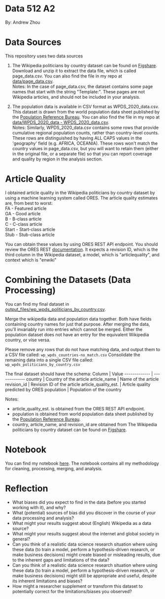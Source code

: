 # Data 512 A2
By: Andrew Zhou

# Data Sources
This repository uses two data sources

1) The Wikipedia politicians by country dataset can be found on [Figshare](https://figshare.com/articles/dataset/Untitled_Item/5513449). Download and unzip it to extract the data file, which is called page_data.csv. You can also find the file in my repo at [data/page_data.csv](https://github.com/azhou5211/data-512-a2/blob/main/data/page_data.csv).  
Notes:
In the case of page_data.csv, the dataset contains some page names that start with the string "Template:". These pages are not Wikipedia articles, and should not be included in your analysis.


2) The population data is available in CSV format as WPDS_2020_data.csv. This dataset is drawn from the world population data sheet published by the [Population Reference Bureau](https://www.prb.org/international/indicator/population/table/). You can also find the file in my repo at [data/WPDS_2020_data - WPDS_2020_data.csv](https://github.com/azhou5211/data-512-a2/blob/main/data/WPDS_2020_data%20-%20WPDS_2020_data.csv).   
Notes:
Similarly, WPDS_2020_data.csv contains some rows that provide cumulative regional population counts, rather than country-level counts. These rows are distinguished by having ALL CAPS values in the 'geography' field (e.g. AFRICA, OCEANIA). These rows won't match the country values in page_data.csv, but you will want to retain them (either in the original file, or a separate file) so that you can report coverage and quality by region in the analysis section.

# Article Quality
I obtained article quality in the Wikipedia politicians by country dataset by using a machine learning system called ORES. The article quality estimates are, from best to worst:  
FA - Featured article  
GA - Good article  
B - B-class article  
C - C-class article  
Start - Start-class article  
Stub - Stub-class article  

You can obtain these values by using ORES REST API endpoint. You should review the ORES REST [documentation](https://ores.wikimedia.org/v3/#!/scoring/get_v3_scores_context_revid_model). It expects a revision ID, which is the third column in the Wikipedia dataset, a model, which is "articlequality", and context which is "enwiki"

# Combining the Datasets (Data Processing)
You can find my final dataset in [output_files/wp_wpds_politicians_by_country.csv](https://github.com/azhou5211/data-512-a2/blob/main/output_files/wp_wpds_politicians_by_country.csv).

Merge the wikipedia data and population data together. Both have fields containing country names for just that purpose. After merging the data, you'll invariably run into entries which cannot be merged. Either the population dataset does not have an entry for the equivalent Wikipedia country, or vise versa.

Please remove any rows that do not have matching data, and output them to a CSV file called:
```wp_wpds_countries-no_match.csv```
Consolidate the remaining data into a single CSV file called:
```wp_wpds_politicians_by_country.csv```

The final dataset should have the schema:
Column        | Value
------------- | -------------
country          | Country of the article
article_name         | Name of the article
revision_id         | Revision ID of the article
article_quality_est.         | Article quality predicted by ORES
population         | Population of the country

Notes:  
- article_quality_est. is obtained from the ORES REST API endpoint.  
- population is obtained from world population data sheet published by the [Population Reference Bureau](https://www.prb.org/international/indicator/population/table/).  
- country, article_name, and revision_id are obtained from The Wikipedia politicians by country dataset can be found on [Figshare](https://figshare.com/articles/dataset/Untitled_Item/5513449).

# Notebook
You can find my notebook [here](https://github.com/azhou5211/data-512-a2/blob/main/notebooks/hcds-a2-bias.ipynb). The notebook contains all my methodology for cleaning, processing, merging, and analysis.

# Reflection
- What biases did you expect to find in the data (before you started working with it), and why?
- What (potential) sources of bias did you discover in the course of your data processing and analysis?
- What might your results suggest about (English) Wikipedia as a data source?
- What might your results suggest about the internet and global society in general?
- Can you think of a realistic data science research situation where using these data (to train a model, perform a hypothesis-driven research, or make business decisions) might create biased or misleading results, due to the inherent gaps and limitations of the data?
- Can you think of a realistic data science research situation where using these data (to train a model, perform a hypothesis-driven research, or make business decisions) might still be appropriate and useful, despite its inherent limitations and biases?
- How might a researcher supplement or transform this dataset to potentially correct for the limitations/biases you observed?
